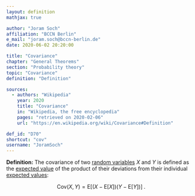 ```yaml
---
layout: definition
mathjax: true

author: "Joram Soch"
affiliation: "BCCN Berlin"
e_mail: "joram.soch@bccn-berlin.de"
date: 2020-06-02 20:20:00

title: "Covariance"
chapter: "General Theorems"
section: "Probability theory"
topic: "Covariance"
definition: "Definition"

sources:
  - authors: "Wikipedia"
    year: 2020
    title: "Covariance"
    in: "Wikipedia, the free encyclopedia"
    pages: "retrieved on 2020-02-06"
    url: "https://en.wikipedia.org/wiki/Covariance#Definition"

def_id: "D70"
shortcut: "cov"
username: "JoramSoch"
---
```



**Definition:** The covariance of two [random variables](/D/rvar) $X$ and $Y$ is defined as the [expected value](/D/mean) of the product of their deviations from their individual [expected values](/D/mean):

$$ \label{eq:cov}
\mathrm{Cov}(X,Y) = \mathrm{E}\left[ (X-\mathrm{E}[X]) (Y-\mathrm{E}[Y]) \right] \; .
$$